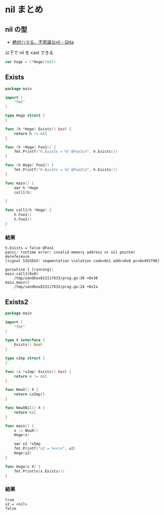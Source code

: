 # nil まとめ

## nil の型

- [絶対ハマる、不思議なnil - Qiita](https://qiita.com/umisama/items/e215d49138e949d7f805#nil%E3%81%AF%E3%82%AD%E3%83%A3%E3%82%B9%E3%83%88%E5%87%BA%E6%9D%A5%E3%82%8B)

以下で nil を cast できる

```go
var hoge = (*Hoge)(nil)
```

## Exists

```go
package main

import (
	"fmt"
)

type Hoge struct {
}

func (h *Hoge) Exists() bool {
	return h != nil
}

func (h *Hoge) Foo1() {
	fmt.Printf("h.Exists = %t @Foo1\n", h.Exists())
}

func (h Hoge) Foo2() {
	fmt.Printf("h.Exists = %t @Foo2\n", h.Exists())
}

func main() {
	var h *Hoge
	call1(h)

}

func call1(h *Hoge) {
	h.Foo1()
	h.Foo2()
}

```

### 結果

```
h.Exists = false @Foo1
panic: runtime error: invalid memory address or nil pointer dereference
[signal SIGSEGV: segmentation violation code=0x1 addr=0x0 pc=0x492f90]

goroutine 1 [running]:
main.call1(0x0)
	/tmp/sandbox813117633/prog.go:30 +0x30
main.main()
	/tmp/sandbox813117633/prog.go:24 +0x2a
```

## Exists2

```go
package main

import (
	"fmt"
)

type X interface {
	Exists() bool
}

type xImp struct {
}

func (x *xImp) Exists() bool {
	return x != nil
}

func NewX() X {
	return &xImp{}
}

func NewXNil() X {
	return nil
}

func main() {
	x := NewX()
	Hoge(x)

	var x2 *xImp
	fmt.Printf("x2 = %+v\n", x2)
	Hoge(x2)
}

func Hoge(x X) {
	fmt.Println(x.Exists())
}

```

### 結果

```
true
x2 = <nil>
false
```